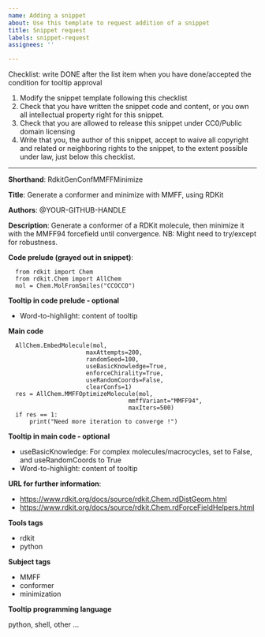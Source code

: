 ```yaml
---
name: Adding a snippet
about: Use this template to request addition of a snippet
title: Snippet request
labels: snippet-request
assignees: ''

---
```


Checklist: write DONE after the list item when you have done/accepted the condition for tooltip approval

1. Modify the snippet template following this checklist
2. Check that you have written the snippet code and content, or you own all intellectual property right for this snippet.
3. Check that you are allowed to release this snippet under CC0/Public domain licensing
4. Write that you, the author of this snippet, accept to waive all copyright and related or neighboring rights to the snippet, to the extent possible under law, just below this checklist.


-------


**Shorthand**: RdkitGenConfMMFFMinimize

**Title**: Generate a conformer and minimize with MMFF, using RDKit

**Authors**: @YOUR-GITHUB-HANDLE

**Description**: Generate a conformer of a RDKit molecule, then minimize it with
  the MMFF94 forcefield until convergence. NB: Might need to try/except for
  robustness.

**Code prelude (grayed out in snippet)**:

```
  from rdkit import Chem
  from rdkit.Chem import AllChem
  mol = Chem.MolFromSmiles("CCOCCO")
```

**Tooltip in code prelude - optional**

- Word-to-highlight: content of tooltip

**Main code**

```
  AllChem.EmbedMolecule(mol,
                      maxAttempts=200,
                      randomSeed=100,
                      useBasicKnowledge=True,
                      enforceChirality=True,
                      useRandomCoords=False,
                      clearConfs=1)
  res = AllChem.MMFFOptimizeMolecule(mol,
                                  mmffVariant="MMFF94",
                                  maxIters=500)
  if res == 1:
      print("Need more iteration to converge !")
```

**Tooltip in main code - optional**

- useBasicKnowledge: For complex molecules/macrocycles, set to False, and useRandomCoords to True
- Word-to-highlight: content of tooltip


**URL for further information**:

  - https://www.rdkit.org/docs/source/rdkit.Chem.rdDistGeom.html
  - https://www.rdkit.org/docs/source/rdkit.Chem.rdForceFieldHelpers.html

**Tools tags**

  - rdkit
  - python

**Subject tags**

  - MMFF
  - conformer
  - minimization

**Tooltip programming language**

python, shell, other ...
